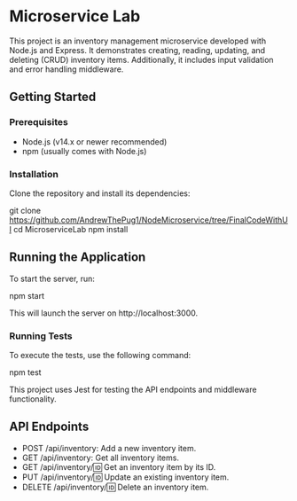 # Microservice Lab

This project is an inventory management microservice developed with Node.js and Express. It demonstrates creating, reading, updating, and deleting (CRUD) inventory items. Additionally, it includes input validation and error handling middleware.

## Getting Started

### Prerequisites

- Node.js (v14.x or newer recommended)
- npm (usually comes with Node.js)

### Installation

Clone the repository and install its dependencies:

git clone https://github.com/AndrewThePug1/NodeMicroservice/tree/FinalCodeWithUI
cd MicroserviceLab
npm install

## Running the Application

To start the server, run:

npm start

This will launch the server on http://localhost:3000. 

### Running Tests

To execute the tests, use the following command:

npm test

This project uses Jest for testing the API endpoints and middleware functionality.

## API Endpoints

- POST /api/inventory: Add a new inventory item.
- GET /api/inventory: Get all inventory items.
- GET /api/inventory/:id: Get an inventory item by its ID.
- PUT /api/inventory/:id: Update an existing inventory item.
- DELETE /api/inventory/:id: Delete an inventory item.

